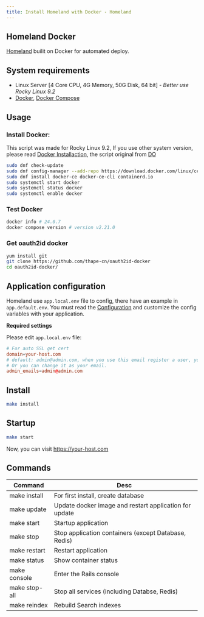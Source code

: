 ```yaml
---
title: Install Homeland with Docker - Homeland
---
```


## Homeland Docker

[Homeland](http://gethomeland.com) builit on Docker for automated deploy.

## System requirements

- Linux Server [4 Core CPU, 4G Memory, 50G Disk, 64 bit] - _Better use Rocky Linux 9.2_
- [Docker](https://www.docker.com/), [Docker Compose](https://docs.docker.com/compose/)

## Usage

### Install Docker:

This script was made for Rocky Linux 9.2, If you use other system version, please read [Docker Installaction](https://docker.github.io/engine/installation/linux/), the script original from [DO](https://www.digitalocean.com/community/tutorials/how-to-install-and-use-docker-on-rocky-linux-9#step-1-installing-docker)

```bash
sudo dnf check-update
sudo dnf config-manager --add-repo https://download.docker.com/linux/centos/docker-ce.repo
sudo dnf install docker-ce docker-ce-cli containerd.io
sudo systemctl start docker
sudo systemctl status docker
sudo systemctl enable docker
```

### Test Docker

```bash
docker info # 24.0.7
docker compose version # version v2.21.0
````

### Get oauth2id docker

```bash
yum install git
git clone https://github.com/thape-cn/oauth2id-docker
cd oauth2id-docker/
```

## Application configuration

Homeland use `app.local.env` file to config, there have an example in `app.default.env`. You must read the [Configuration](/docs/configuration/config-file/) and customize the config variables with your application.

**Required settings**

Please edit `app.local.env` file:

```conf
# For auto SSL get cert
domain=your-host.com
# default: admin@admin.com, when you use this email register a user, you will get the admin role.
# Or you can change it as your email.
admin_emails=admin@admin.com
```

## Install

```bash
make install
```

## Startup

```bash
make start
```

Now, you can visit https://your-host.com

## Commands

| Command       | Desc                                                   |
| ------------- | ------------------------------------------------------ |
| make install  | For first install, create database                     |
| make update   | Update docker image and restart application for update |
| make start    | Startup application                                    |
| make stop     | Stop application containers (except Database, Redis)   |
| make restart  | Restart application                                    |
| make status   | Show container status                                  |
| make console  | Enter the Rails console                                |
| make stop-all | Stop all services (including Databse, Redis)           |
| make reindex  | Rebuild Search indexes                                 |
